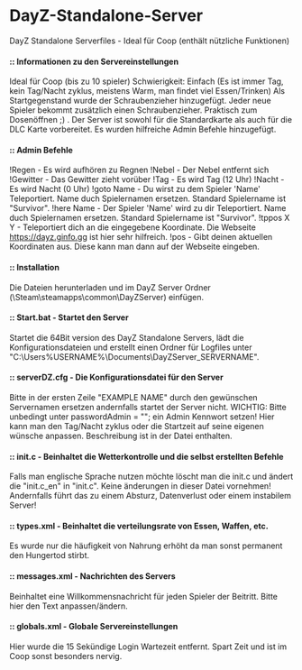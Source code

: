 # DayZ-Standalone-Server
DayZ Standalone Serverfiles - Ideal für Coop (enthält nützliche Funktionen)

#### :: Informationen zu den Servereinstellungen
Ideal für Coop (bis zu 10 spieler)
Schwierigkeit: Einfach (Es ist immer Tag, kein Tag/Nacht zyklus, meistens Warm, man findet viel Essen/Trinken)
Als Startgegenstand wurde der Schraubenzieher hinzugefügt. Jeder neue Spieler bekommt zusätzlich einen Schraubenzieher. Praktisch zum Dosenöffnen ;) .
Der Server ist sowohl für die Standardkarte als auch für die DLC Karte vorbereitet.
Es wurden hilfreiche Admin Befehle hinzugefügt.

#### :: Admin Befehle
!Regen         - Es wird aufhören zu Regnen
!Nebel         - Der Nebel entfernt sich
!Gewitter      - Das Gewitter zieht vorüber
!Tag           - Es wird Tag (12 Uhr)
!Nacht         - Es wird Nacht (0 Uhr)
!goto Name     - Du wirst zu dem Spieler 'Name' Teleportiert. Name duch Spielernamen ersetzen. Standard Spielername ist "Survivor".
!here Name     - Der Spieler 'Name' wird zu dir Teleportiert. Name duch Spielernamen ersetzen. Standard Spielername ist "Survivor".
!tppos X Y     - Teleportiert dich an die eingegebene Koordinate. Die Webseite https://dayz.ginfo.gg ist hier sehr hilfreich.
!pos           - Gibt deinen aktuellen Koordinaten aus. Diese kann man dann auf der Webseite eingeben.



#### :: Installation
Die Dateien herunterladen und im DayZ Server Ordner (\Steam\steamapps\common\DayZServer) einfügen.
 
 
 
#### :: Start.bat - Startet den Server
Startet die 64Bit version des DayZ Standalone Servers, lädt die Konfigurationsdateien und erstellt einen Ordner für Logfiles unter "C:\Users\%USERNAME%\Documents\DayZServer_SERVERNAME".
 
 
 
#### :: serverDZ.cfg - Die Konfigurationsdatei für den Server
Bitte in der ersten Zeile "EXAMPLE NAME" durch den gewünschen Servernamen ersetzen andernfalls startet der Server nicht.
WICHTIG: Bitte unbedingt unter passwordAdmin = ""; ein Admin Kennwort setzen!
Hier kann man den Tag/Nacht zyklus oder die Startzeit auf seine eigenen wünsche anpassen. Beschreibung ist in der Datei enthalten.
 
 
 
#### :: init.c - Beinhaltet die Wetterkontrolle und die selbst erstellten Befehle
Falls man englische Sprache nutzen möchte löscht man die init.c und ändert die "init.c_en" in "init.c".
Keine änderungen in dieser Datei vornehmen! Andernfalls führt das zu einem Absturz, Datenverlust oder einem instabilem Server!
 
 
 
#### :: types.xml - Beinhaltet die verteilungsrate von Essen, Waffen, etc.
Es wurde nur die häufigkeit von Nahrung erhöht da man sonst permanent den Hungertod stirbt.
 
 
 
#### :: messages.xml - Nachrichten des Servers
Beinhaltet eine Willkommensnachricht für jeden Spieler der Beitritt. Bitte hier den Text anpassen/ändern.
 
 
 
#### :: globals.xml - Globale Servereinstellungen
Hier wurde die 15 Sekündige Login Wartezeit entfernt. Spart Zeit und ist im Coop sonst besonders nervig.
